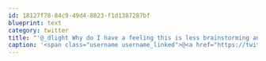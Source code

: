 ```yaml
---
id: 18127f78-84c9-49d4-8823-f1d1387287bf
blueprint: text
category: twitter
title: "'@_dlight Why do I have a feeling this is less brainstorming and more just Daina looking at cute animal photos :)"
caption: '<span class="username username_linked">@<a href="https://twitter.com/_dlight" title="Битюцкий Корнилий">_dlight</a></span> Why do I have a feeling this is less brainstorming and more just Daina looking at cute animal photos :)'
---
```

